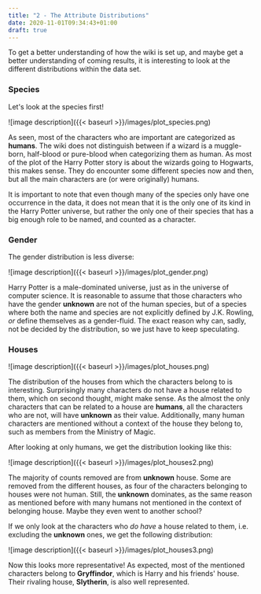 ```yaml
---
title: "2 - The Attribute Distributions"
date: 2020-11-01T09:34:43+01:00
draft: true
---
```


To get a better understanding of how the wiki is set up, and maybe get a better understanding of coming results, it is interesting to look at the different distributions within the data set. 

### Species

Let's look at the species first!

![image description]({{< baseurl >}}/images/plot_species.png)

As seen, most of the characters who are important are categorized as **humans**. The wiki does not distinguish between if a wizard is a muggle-born, half-blood or pure-blood when categorizing them as human. As most of the plot of the Harry Potter story is about the wizards going to Hogwarts, this makes sense. They do encounter some different species now and then, but all the main characters are (or were originally) humans. 

It is important to note that even though many of the species only have one occurrence in the data, it does not mean that it is the only one of its kind in the Harry Potter universe, but rather the only one of their species that has a big enough role to be named, and counted as a character. 


### Gender
The gender distribution is less diverse:

![image description]({{< baseurl >}}/images/plot_gender.png)

Harry Potter is a male-dominated universe, just as in the universe of computer science. It is reasonable to assume that those characters who have the gender **unknown** are not of the human species, but of a species where both the name and species are not explicitly defined by J.K. Rowling, *or* define themselves as a gender-fluid. The exact reason why can, sadly, not be decided by the distribution, so we just have to keep speculating.


### Houses

![image description]({{< baseurl >}}/images/plot_houses.png)

The distribution of the houses from which the characters belong to is interesting. Surprisingly many characters do not have a house related to them, which on second thought, might make sense. As the almost the only characters that can be related to a house are **humans**, all the characters who are not, will have **unknown** as their value. Additionally, many human characters are mentioned without a context of the house they belong to, such as members from the Ministry of Magic.

After looking at only humans, we get the distribution looking like this:

![image description]({{< baseurl >}}/images/plot_houses2.png)

The majority of counts removed are from **unknown** house. Some are removed from the different houses, as four of the characters belonging to houses were not human. Still, the **unknown** dominates, as the same reason as mentioned before with many humans not mentioned in the context of belonging house. Maybe they even went to another school?

If we only look at the characters who *do have* a house related to them, i.e. excluding the **unknown** ones, we get the following distribution:

![image description]({{< baseurl >}}/images/plot_houses3.png)

Now this looks more representative! As expected, most of the mentioned characters belong to **Gryffindor**, which is Harry and his friends' house. Their rivaling house, **Slytherin**, is also well represented.